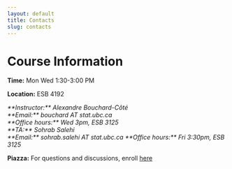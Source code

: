 ```yaml
---
layout: default
title: Contacts
slug: contacts
---
```


Course Information
===================

**Time:** Mon Wed 1:30-3:00 PM

**Location:** ESB 4192

<address>
**Instructor:** Alexandre Bouchard-Côté<br/>
**Email:** bouchard AT stat.ubc.ca<br/>
**Office hours:** Wed 3pm, ESB 3125
</address>

<address>
**TA:** Sohrab Salehi <br/>
**Email:** sohrab.salehi AT stat.ubc.ca
**Office hours:** Fri 3:30pm, ESB 3125
</address>

**Piazza:** For questions and discussions, enroll [here](https://piazza.com/ubc.ca/winterterm22014/stat520)
